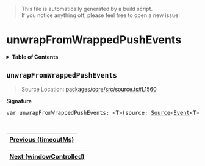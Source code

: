 > This file is automatically generated by a build script.<br>If you notice anything off, please feel free to open a new issue!

# unwrapFromWrappedPushEvents

<details><summary><b>Table of Contents</b></summary><br>

1. [<code>unwrapFromWrappedPushEvents</code>](#unwrapFromWrappedPushEvents)</details>

## <a name="unwrapFromWrappedPushEvents"></a><code>unwrapFromWrappedPushEvents</code>

> Source Location: [packages\/core\/src\/source.ts#L1560](..\/..\/packages\/core\/src\/source.ts#L1560)

<b>Signature</b>

<pre>var unwrapFromWrappedPushEvents: &lt;T&gt;(source: <a href="../01-api-basics/03-Source.md#Source-Interface">Source</a>&lt;<a href="../01-api-basics/01-Event.md#Event">Event</a>&lt;T&gt;&gt;) =&gt; <a href="../01-api-basics/03-Source.md#Source-Interface">Source</a>&lt;T&gt;</pre><br>

| [Previous \(timeoutMs\)](091-timeoutMs.md#readme) |
| --- |

<div align="right">

| [Next \(windowControlled\)](093-windowControlled.md#readme) |
| --- |
</div>
